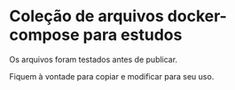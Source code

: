 # Coleção de arquivos docker-compose para estudos

Os arquivos foram testados antes de publicar.

Fiquem à vontade para copiar e modificar para seu uso.
